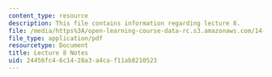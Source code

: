 ```yaml
---
content_type: resource
description: This file contains information regarding lecture 8.
file: /media/https%3A/open-learning-course-data-rc.s3.amazonaws.com/14-581-international-economics-i-spring-2013/24456fc46c1428a3a4caf11ab8210523_MIT14_581S13_classnotes8.pdf
file_type: application/pdf
resourcetype: Document
title: Lecture 8 Notes
uid: 24456fc4-6c14-28a3-a4ca-f11ab8210523
---
```

